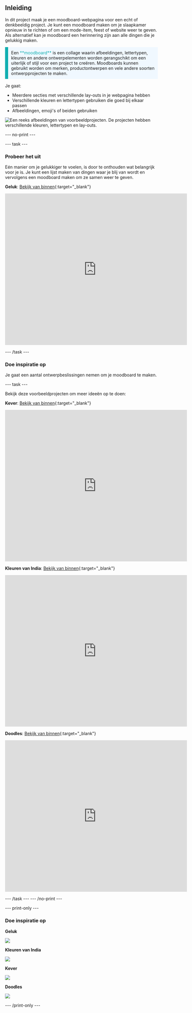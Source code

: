 ## Inleiding

In dit project maak je een moodboard-webpagina voor een echt of denkbeeldig project. Je kunt een moodboard maken om je slaapkamer opnieuw in te richten of om een mode-item, feest of website weer te geven. Als alternatief kan je moodboard een herinnering zijn aan alle dingen die je gelukkig maken.

<p style="border-left: solid; border-width:10px; border-color: #0faeb0; background-color: aliceblue; padding: 10px;">
Een <span style="color: #0faeb0">**moodboard**</span> is een collage waarin afbeeldingen, lettertypen, kleuren en andere ontwerpelementen worden gerangschikt om een uiterlijk of stijl voor een project te creëren. Moodboards kunnen gebruikt worden om merken, productontwerpen en vele andere soorten ontwerpprojecten te maken.
</p>

Je gaat:

- Meerdere secties met verschillende lay-outs in je webpagina hebben
- Verschillende kleuren en lettertypen gebruiken die goed bij elkaar passen
- Afbeeldingen, emoji's of beiden gebruiken

![Een reeks afbeeldingen van voorbeeldprojecten. De projecten hebben verschillende kleuren, lettertypen en lay-outs.](images/example-strip.png)

--- no-print ---

--- task --- 

### Probeer het uit

<div style="display: flex; flex-wrap: wrap">
<div style="flex-basis: 175px; flex-grow: 1">  
Eén manier om je gelukkiger te voelen, is door te onthouden wat belangrijk voor je is. Je kunt een lijst maken van dingen waar je blij van wordt en vervolgens een moodboard maken om ze samen weer te geven.
</div>
<div>

**Geluk**: [Bekijk van binnen](https://editor.raspberrypi.org/nl-NL/projects/happiness-mood-board){:target="_blank"}
<div><iframe src="https://editor.raspberrypi.org/nl-NL/embed/viewer/happiness-mood-board" width="600" height="500" frameborder="0" marginwidth="0" marginheight="0" allowfullscreen> </iframe>
</div>
</div>
</div>

--- /task ---

### Doe inspiratie op

Je gaat een aantal ontwerpbeslissingen nemen om je moodboard te maken.

--- task ---

Bekijk deze voorbeeldprojecten om meer ideeën op te doen:

**Kever**: [Bekijk van binnen](https://editor.raspberrypi.org/nl-NL/projects/beetle-mood-board){:target="_blank"}
<div>
<iframe src="https://editor.raspberrypi.org/nl-NL/embed/viewer/beetle-mood-board" width="600" height="500" frameborder="0" marginwidth="0" marginheight="0" allowfullscreen> </iframe>
</div>

**Kleuren van India**: [Bekijk van binnen](https://editor.raspberrypi.org/nl-NL/projects/travel-mood-board){:target="_blank"}
<div>
<iframe src="https://editor.raspberrypi.org/nl-NL/embed/viewer/travel-mood-board" width="600" height="500" frameborder="0" marginwidth="0" marginheight="0" allowfullscreen> </iframe>
</div>

**Doodles**: [Bekijk van binnen](https://editor.raspberrypi.org/nl-NL/projects/doodle-mood-board){:target="_blank"}
<div>
<iframe src="https://editor.raspberrypi.org/nl-NL/embed/viewer/doodle-mood-board" width="600" height="500" frameborder="0" marginwidth="0" marginheight="0" allowfullscreen> </iframe>
</div>

--- /task ---
--- /no-print ---

--- print-only ---

### Doe inspiratie op

**Geluk**

![](images/happiness.png)

**Kleuren van India**

![](images/india.PNG)

**Kever**

![](images/beetle.PNG)

**Doodles**

![](images/doodle.PNG)

--- /print-only ---
